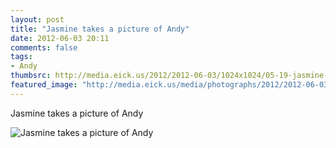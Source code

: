 ```yaml
---
layout: post
title: "Jasmine takes a picture of Andy"
date: 2012-06-03 20:11
comments: false
tags: 
- Andy
thumbsrc: http://media.eick.us/2012/2012-06-03/1024x1024/05-19-jasmine-uniform22.jpg
featured_image: "http://media.eick.us/media/photographs/2012/2012-06-03/05-19-jasmine-uniform22.jpg"
---
```

Jasmine takes a picture of Andy



![Jasmine takes a picture of Andy](http://media.eick.us/media/photographs/2012/2012-06-03/05-19-jasmine-uniform22.jpg)


